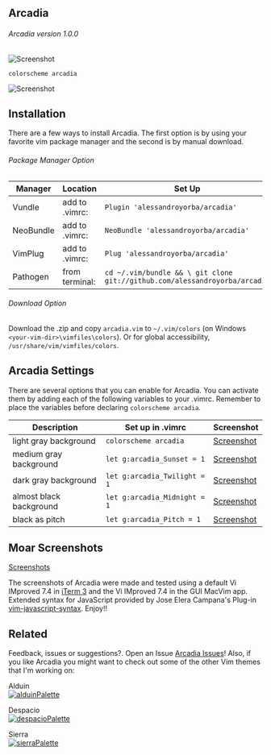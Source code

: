 Arcadia
------
###### Arcadia version 1.0.0
![Screenshot](https://cloud.githubusercontent.com/assets/11221489/21535048/b8cdbd0a-cd24-11e6-9fab-1764ecf512a1.png)
```VimL
colorscheme arcadia
```
![Screenshot](https://cloud.githubusercontent.com/assets/11221489/21556686/a9e97546-cdd7-11e6-9387-f36e9b5e5858.png)


Installation
---------------
There are a few ways to install Arcadia. The first option is by using your favorite vim package manager and the second is by manual download.

###### Package Manager Option
| Manager          | Location        | Set Up                                                                    |
|------------------|-----------------|---------------------------------------------------------------------------|
| Vundle           | add to .vimrc:  | `Plugin 'alessandroyorba/arcadia'`                                         |
| NeoBundle        | add to .vimrc:  | `NeoBundle 'alessandroyorba/arcadia'`                                      |
| VimPlug          | add to .vimrc:  | `Plug 'alessandroyorba/arcadia'`                                           |
| Pathogen         | from terminal:  | `cd ~/.vim/bundle && \ git clone git://github.com/alessandroyorba/arcadia` |

###### Download Option
Download the .zip and copy `arcadia.vim` to `~/.vim/colors` (on Windows `<your-vim-dir>\vimfiles\colors`). Or for global accessibility, `/usr/share/vim/vimfiles/colors`.

Arcadia Settings
---------------
There are several options that you can enable for Arcadia. You can activate them by adding each of the following variables to your .vimrc. Remember to place the variables before declaring `colorscheme arcadia`.

| Description                        | Set up in .vimrc                            | Screenshot                                                                |
|------------------------------------|------------------------------------------|---------------------------------------------------------------------------|
| light gray background              | `colorscheme arcadia`                    | [Screenshot](https://cloud.githubusercontent.com/assets/11221489/21556686/a9e97546-cdd7-11e6-9387-f36e9b5e5858.png)|
| medium gray background             | `let g:arcadia_Sunset = 1`               | [Screenshot](https://cloud.githubusercontent.com/assets/11221489/21556687/afe9ca0e-cdd7-11e6-9de7-c68a4cfc0c6d.png)|
| dark  gray background              | `let g:arcadia_Twilight = 1`             | [Screenshot](https://cloud.githubusercontent.com/assets/11221489/21556690/b750ef34-cdd7-11e6-9ee8-97f6cb3d1ca3.png)|
| almost black background            | `let g:arcadia_Midnight = 1`             | [Screenshot](https://cloud.githubusercontent.com/assets/11221489/21556691/bcee8032-cdd7-11e6-91d3-b1c628e085ac.png)|
| black as pitch                     | `let g:arcadia_Pitch = 1`                | [Screenshot](https://cloud.githubusercontent.com/assets/11221489/21556697/c28328e0-cdd7-11e6-9798-30d23087439a.png)|

Moar Screenshots
----------------
[Screenshots](https://github.com/AlessandroYorba/Arcadia/issues/1)

The screenshots of Arcadia were made and tested using a default Vi IMproved 7.4 in [iTerm 3](https://www.iterm2.com) and the Vi IMproved 7.4 in the GUI MacVim app. Extended syntax for JavaScript provided by Jose Elera Campana's Plug-in [vim-javascript-syntax](https://github.com/jelera/vim-javascript-syntax). Enjoy!!

Related 
-------
Feedback, issues or suggestions?. Open an Issue [Arcadia Issues](https://github.com/AlessandroYorba/Arcadia/issues)! Also, if you like Arcadia you might want to check out some of the other Vim themes that I'm working on:  

Alduin  
[![alduinPalette](https://cloud.githubusercontent.com/assets/11221489/21478385/c632e44c-caff-11e6-9b0e-f5eb2a146dbb.png)](https://github.com/AlessandroYorba/Alduin) 

Despacio  
[![despacioPalette](https://cloud.githubusercontent.com/assets/11221489/21478144/5ac3afe0-cafd-11e6-90b2-e19411e3e0a3.png)](https://github.com/AlessandroYorba/Despacio) 

Sierra  
[![sierraPalette](https://cloud.githubusercontent.com/assets/11221489/21478384/c2959122-caff-11e6-9728-6da758989804.png)](https://github.com/AlessandroYorba/Sierra)
